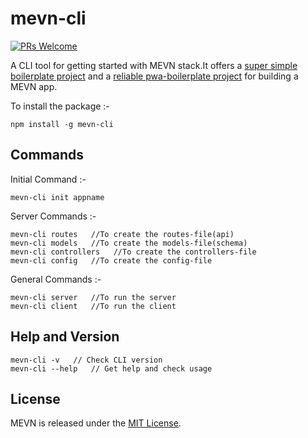 
# mevn-cli
[![PRs Welcome](https://img.shields.io/badge/PRs-welcome-brightgreen.svg?style=flat-square)](http://makeapullrequest.com)

A CLI tool for getting started with MEVN stack.It offers a [super simple boilerplate project](https://github.com/Madlabsinc/mevn-boilerplate) and a [reliable pwa-boilerplate project](https://github.com/MadlabsInc/mevn-pwa-boilerplate) for building a MEVN app. 


To install the package :-
```
npm install -g mevn-cli
```

## Commands
Initial Command :-
```
mevn-cli init appname
```
Server Commands :-
```
mevn-cli routes   //To create the routes-file(api)
mevn-cli models   //To create the models-file(schema)
mevn-cli controllers   //To create the controllers-file
mevn-cli config   //To create the config-file
```
General Commands :-
```
mevn-cli server   //To run the server
mevn-cli client   //To run the client
```

## Help and Version

```
mevn-cli -v   // Check CLI version
mevn-cli --help   // Get help and check usage
```

## License

MEVN is released under the [MIT License](http://www.opensource.org/licenses/MIT).
